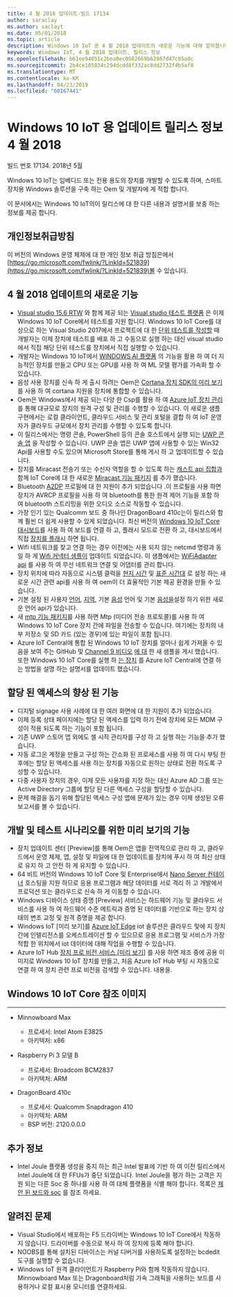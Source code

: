 ```yaml
---
title: 4 월 2018 업데이트-빌드 17134
author: saraclay
ms.author: saclayt
ms.date: 05/01/2018
ms.topic: article
description: Windows 10 IoT 용 4 월 2018 업데이트의 새로운 기능에 대해 알아봅니다.
keywords: Windows IoT, 4 월 2018 업데이트, 릴리스 정보
ms.openlocfilehash: b61ee94651c2bea0ec0582669b62867d47c85a0c
ms.sourcegitcommit: 2b4ce105834c294dcdd8f332ac8dd2732f4b5af8
ms.translationtype: MT
ms.contentlocale: ko-KR
ms.lasthandoff: 04/23/2019
ms.locfileid: "60167441"
---
```

# <a name="april-2018-update-release-notes-for-windows-10-iot"></a>Windows 10 IoT 용 업데이트 릴리스 정보 4 월 2018
빌드 번호 17134. 2018년 5월

Windows 10 IoT는 임베디드 또는 전용 용도의 장치를 개발할 수 있도록 하며, 스마트 장치용 Windows 솔루션을 구축 하는 Oem 및 개발자에 게 적합 합니다.

이 문서에서는 Windows 10 IoT의이 릴리스에 대 한 다른 내용과 설명서를 보충 하는 정보를 제공 합니다.

## <a name="privacy-statement"></a>개인정보취급방침

이 버전의 Windows 운영 체제에 대 한 개인 정보 취급 방침은에서 [https://go.microsoft.com/fwlink/?LinkId=521839](https://go.microsoft.com/fwlink/?LinkId=521839)볼 수 있습니다.

## <a name="whats-new-in-april-2018-update"></a>4 월 2018 업데이트의 새로운 기능
* [Visual studio 15.6 RTW](https://docs.microsoft.com/visualstudio/releasenotes/vs2017-relnotes#Win10_IoT_Core_Testing_Support) 와 함께 제공 되는 [Visual studio 테스트 플랫폼](https://blogs.msdn.microsoft.com/devops/2017/02/12/evolving-the-visual-studio-test-platform-part-4-together-in-the-open/) 은 이제 Windows 10 IoT Core에서 테스트를 지원 합니다. Windows 10 IoT Core를 대상으로 하는 Visual Studio 2017에서 프로젝트에 대 한 [단위 테스트를 작성할](https://blogs.msdn.microsoft.com/devops/2018/03/07/devops-for-iot-with-win10-iot-core-uwp-and-vsts/) 때 개발자는 이제 장치에 테스트를 배포 하 고 수동으로 실행 하는 대신 visual studio에서 직접 해당 단위 테스트를 장치에서 직접 실행할 수 있습니다.
* 개발자는 Windows 10 IoT에서 [WINDOWS AI 플랫폼](https://blogs.windows.com/buildingapps/2018/03/07/ai-platform-windows-developers/) 의 기능을 활용 하 여 더 지능적인 장치를 만들고 CPU 또는 GPU를 사용 하 여 ML 모델 평가를 가속화 할 수 있습니다.
* 음성 사용 장치를 신속 하 게 출시 하려는 Oem은 [Cortana 장치 SDK의 미리 보기](http://www.aka.ms/cortanadevices)를 사용 하 여 cortana 지원을 장치에 통합할 수 있습니다.
* Oem은 Windows에서 제공 되는 다양 한 Csp를 활용 하 여 [Azure IoT 장치 관리](https://github.com/ms-iot/iot-core-azure-dm-client)를 통해 대규모로 장치의 원격 구성 및 관리를 수행할 수 있습니다. 이 새로운 샘플 구현에서는 로컬 클라이언트, 클라우드 서비스 및 관리 포털을 결합 하 여 IoT 운영자가 클라우드 규모에서 장치 관리를 수행할 수 있도록 합니다.
* 이 릴리스에서는 명령 콘솔, PowerShell 등의 콘솔 호스트에서 실행 되는 [UWP 콘솔 앱](https://docs.microsoft.com/windows/uwp/launch-resume/console-uwp) 을 작성할 수 있습니다. UWP 콘솔 앱은 UWP 앱에 사용할 수 있는 Win32 Api를 사용할 수도 있으며 Microsoft Store를 통해 게시 하 고 업데이트할 수 있습니다.
* 장치를 Miracast 전송기 또는 수신자 역할을 할 수 있도록 하는 [캐스트 api 집합과](https://github.com/Microsoft/Windows-universal-samples/tree/master/Samples/BasicMediaCasting) 함께 IoT Core에 대 한 새로운 [Miracast 기능 패키지](https://docs.microsoft.com/windows/iot-core/connect-your-device/miracast) 를 추가 했습니다.
* Bluetooth [A2DP](https://docs.microsoft.com/windows/iot-core/connect-your-device/bluetooth) 프로필에 대 한 지원이 추가 되었습니다 .이 프로필을 사용 하면 장치가 AVRCP 프로필을 사용 하 여 bluetooth를 통한 원격 제어 기능을 포함 하 여 bluetooth 스트리밍을 위한 오디오 소스로 작동할 수 있습니다.
* 가장 인기 있는 Qualcomm 보드 중 하나인 DragonBoard 410c는이 릴리스와 함께 훨씬 더 쉽게 사용할 수 있게 되었습니다. 최신 버전의 [Windows 10 IoT Core 대시보드](https://docs.microsoft.com/windows/iot-core/connect-your-device/iotdashboard)를 사용 하 여 보드를 연결 하 고, 플래시 모드로 전환 하 고, 대시보드에서 직접 [장치를 플래시](https://developer.microsoft.com/en-us/windows/iot/getstarted/prototype/setupdevice) 하면 됩니다.
* Wifi 네트워크를 찾고 연결 하는 경우 이전에는 사용 되지 않는 netcmd 명령과 동일 하 게 [Wifi 커넥터 샘플이](https://github.com/Microsoft/Windows-iotcore-samples/blob/develop/Samples/WiFiConnector/CS) 업데이트 되었습니다. 이 샘플에서는 [WiFiAdapter api](https://docs.microsoft.com/uwp/api/Windows.Devices.WiFi.WiFiAdapter) 를 사용 하 여 무선 네트워크 연결 및 어댑터를 관리 합니다.
* 장치 위치에 따라 자동으로 시스템 클럭을 [현지 시간](https://docs.microsoft.com/uwp/api/windows.system.datetimesettings.setsystemdatetime) 및 [표준 시간대](https://docs.microsoft.com/uwp/api/windows.system.timezonesettings.autoupdatetimezoneasync#Windows_System_TimeZoneSettings_AutoUpdateTimeZoneAsync_Windows_Foundation_TimeSpan_) 로 설정 하는 새로운 시간 관련 api를 사용 하 여 oem이 더 효율적인 기본 제공 환경을 만들 수 있습니다.
* 기본 설정 된 사용자 [언어](https://docs.microsoft.com/uwp/api/windows.system.userprofile.globalizationpreferences.trysetlanguages#Windows_System_UserProfile_GlobalizationPreferences_TrySetLanguages_Windows_Foundation_Collections_IIterable_System_String__), [지역](https://docs.microsoft.com/uwp/api/windows.system.userprofile.globalizationpreferences.trysethomegeographicregion#Windows_System_UserProfile_GlobalizationPreferences_TrySetHomeGeographicRegion_System_String_), 기본 [음성](https://docs.microsoft.com/uwp/api/windows.media.speechrecognition.speechrecognizer.trysetsystemspeechlanguageasync) 언어 및 기본 [음성을](https://docs.microsoft.com/uwp/api/windows.media.speechsynthesis.speechsynthesizer.trysetdefaultvoiceasync)설정 하기 위한 새로운 언어 api가 있습니다.
* 새 [mtp 기능 패키지](https://github.com/PawelWMS/windows-iotcore-docs/blob/MTP_Optional_Feature_Instructions/windows-iotcore/connect-your-device/MTP.md)를 사용 하면 Mtp (미디어 전송 프로토콜)를 사용 하 여 Windows 10 IoT Core 장치 간에 파일을 전송할 수 있습니다. 여기에는 장치의 내부 저장소 및 SD 카드 (있는 경우)에 있는 파일이 포함 됩니다.
* Azure IoT Central에 통합 된 Windows 10 IoT 장치를 얼마나 쉽게 가져올 수 있음을 보여 주는 GitHub 및 [Channel 9 비디오](https://channel9.msdn.com/Shows/Internet-of-Things-Show/Connecting-Windows-IoT-Devices-To-IoT-Central) [에 대](https://github.com/Microsoft/Windows-iotcore-samples/tree/develop/Samples/Azure/IoTHubClients) 한 새 샘플을 게시 했습니다. 또한 Windows 10 IoT Core를 실행 하 [는 장치](https://docs.microsoft.com/azure/iot-central/howto-connect-windowsiotcore) 를 Azure IoT Central에 연결 하는 방법을 설명 하는 설명서를 업데이트 했습니다.

## <a name="improvements-in-assigned-access"></a>할당 된 액세스의 향상 된 기능
* 디지털 signage 사용 사례에 대 한 여러 화면에 대 한 지원이 추가 되었습니다.
* 이제 등록 상태 페이지에는 할당 된 액세스를 입력 하기 전에 장치에 모든 MDM 구성이 적용 되도록 하는 기능이 포함 됩니다.
* 기존 UWP 스토어 앱 외에도 셸 시작 관리자를 구성 하 고 실행 하는 기능을 추가 했습니다.
* 자동 로그온 계정을 만들고 구성 하는 간소화 된 프로세스를 사용 하 여 다시 부팅 한 후에는 할당 된 액세스를 사용 하는 장치를 자동으로 원하는 상태로 전환 하도록 구성할 수 있습니다.
* 다중 사용자 장치의 경우, 이제 모든 사용자를 지정 하는 대신 Azure AD 그룹 또는 Active Directory 그룹에 할당 된 다른 액세스 구성을 할당할 수 있습니다.
* 문제 해결을 돕기 위해 할당된 액세스 구성 앱에 문제가 있는 경우 이제 생성된 오류 보고서를 볼 수 있습니다.

## <a name="features-in-preview-for-dev-and-test-scenarios"></a>개발 및 테스트 시나리오를 위한 미리 보기의 기능
* 장치 업데이트 센터 [Preview]를 통해 Oem은 앱을 전역적으로 관리 하 고, 클라우드에서 운영 체제, 앱, 설정 및 파일에 대 한 업데이트를 장치에 푸시 하 여 최신 상태로 유지 하 고 안전 하 게 유지할 수 있습니다.
* 64 비트 버전의 Windows 10 IoT Core 및 Enterprise에서 [Nano Server 컨테이너](https://docs.microsoft.com/virtualization/windowscontainers/about/index) 호스팅을 지원 하므로 응용 프로그램과 해당 데이터를 서로 격리 하 고 개발에서 프로덕션 또는 클라우드로 신속 하 게 이동할 수 있습니다.
* Windows 디바이스 상태 증명 [Preview] 서비스는 하드웨어 기능 및 클라우드 서비스를 사용 하 여 하드웨어 수준 메트릭과 증명 된 데이터를 기반으로 하는 장치 상태의 변조 교정 및 원격 증명을 제공 합니다.
* Windows IoT [미리 보기]를 [Azure IoT Edge](https://azure.microsoft.com/campaigns/iot-edge/) iot 솔루션은 클라우드 및에 지 장치 간에 인텔리전스를 오케스트레이션 할 수 있으므로 응용 프로그램 및 서비스가 가장 적합 한 위치에서 iot 데이터에 대해 작업을 수행할 수 있습니다.
* Azure IoT Hub [장치 프로 비전 서비스 [미리 보기]](https://blogs.windows.com/buildingapps/2017/10/05/windows-10-iot-enables-complete-iot-lifecycle/) 를 사용 하면 제조 중에 공용 이미지로 Windows 10 IoT 장치를 만들고, 처음 Azure IoT Hub 부팅 시 자동으로 연결 하 여 장치 관련 프로 비전을 검색할 수 있습니다. 내용을.

## <a name="windows-10-iot-core-reference-images"></a>Windows 10 IoT Core 참조 이미지
___ 
* Minnowboard Max
  * 프로세서: Intel Atom E3825
  * 아키텍처: x86

* Raspberry Pi 3 모델 B
  * 프로세서: Broadcom BCM2837
  * 아키텍처: ARM

* DragonBoard 410c
  * 프로세서: Qualcomm Snapdragon 410
  * 아키텍처: ARM
  * BSP 버전: 2120.0.0.0

## <a name="additional-information"></a>추가 정보
* Intel Joule 플랫폼 생성을 중지 하는 최근 Intel 발표에 기반 하 여 이전 릴리스에서 Intel Joule에 대 한 FFUs가 중단 되었습니다. Intel Joule을 평가 하는 고객은 지원 되는 다른 Soc 중 하나를 사용 하 여 대체 플랫폼을 식별 해야 합니다. 목록은 [제안 된 보드와 soc](https://docs.microsoft.com/windows/iot-core/learn-about-hardware/suggestedboards) 를 참조 하세요.

## <a name="known-issues"></a>알려진 문제
* Visual Studio에서 배포하는 F5 드라이버는 Windows 10 IoT Core에서 작동하지 않습니다. 드라이버를 수동으로 복사 하 여 장치에 등록 해야 합니다.
* NOOBS를 통해 설치된 디바이스는 커널 디버거를 사용하도록 설정하는 bcdedit 도구를 실행할 수 없습니다.
* Windows IoT 원격 클라이언트가 Raspberry Pi와 함께 작동하지 않습니다. Minnowboard Max 또는 Dragonboard처럼 가속 그래픽을 사용하는 보드를 사용하거나 로컬 표시용 모니터를 연결하세요.
